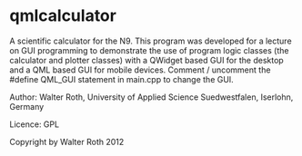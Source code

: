 qmlcalculator
=============

A scientific calculator for the N9. 
This program was developed for a lecture on GUI programming to demonstrate the use of program logic classes (the calculator
and plotter classes) with a QWidget based GUI for the desktop and a QML based GUI for
mobile devices. Comment / uncomment the #define QML_GUI  statement in main.cpp to change the GUI.

Author: 
Walter Roth, 
University of Applied Science Suedwestfalen,
Iserlohn, 
Germany

Licence:
GPL

Copyright by Walter Roth 2012
